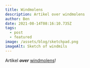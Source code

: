 ```yaml
---
title: Windmolens
description: Artikel over windmolens
author: Ben
date: 2021-08-14T08:16:10.735Z
tags:
  - post
  - featured
image: /assets/blog/sketchpad.png
imageAlt: Sketch of windmils
---
```

Artikel ***over*** [windmolens](https://www.google.be)!